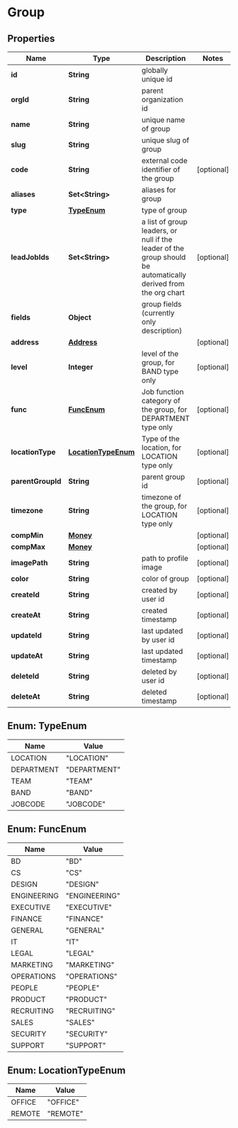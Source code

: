 

# Group


## Properties

| Name | Type | Description | Notes |
|------------ | ------------- | ------------- | -------------|
|**id** | **String** | globally unique id |  |
|**orgId** | **String** | parent organization id |  |
|**name** | **String** | unique name of group |  |
|**slug** | **String** | unique slug of group |  |
|**code** | **String** | external code identifier of the group |  [optional] |
|**aliases** | **Set&lt;String&gt;** | aliases for group |  |
|**type** | [**TypeEnum**](#TypeEnum) | type of group |  |
|**leadJobIds** | **Set&lt;String&gt;** | a list of group leaders, or null if the leader of the group should be automatically derived from the org chart |  [optional] |
|**fields** | **Object** | group fields (currently only description) |  |
|**address** | [**Address**](Address.md) |  |  [optional] |
|**level** | **Integer** | level of the group, for BAND type only |  [optional] |
|**func** | [**FuncEnum**](#FuncEnum) | Job function category of the group, for DEPARTMENT type only |  [optional] |
|**locationType** | [**LocationTypeEnum**](#LocationTypeEnum) | Type of the location, for LOCATION type only |  [optional] |
|**parentGroupId** | **String** | parent group id |  [optional] |
|**timezone** | **String** | timezone of the group, for LOCATION type only |  [optional] |
|**compMin** | [**Money**](Money.md) |  |  [optional] |
|**compMax** | [**Money**](Money.md) |  |  [optional] |
|**imagePath** | **String** | path to profile image |  [optional] |
|**color** | **String** | color of group |  [optional] |
|**createId** | **String** | created by user id |  [optional] |
|**createAt** | **String** | created timestamp |  [optional] |
|**updateId** | **String** | last updated by user id |  [optional] |
|**updateAt** | **String** | last updated timestamp |  [optional] |
|**deleteId** | **String** | deleted by user id |  [optional] |
|**deleteAt** | **String** | deleted timestamp |  [optional] |



## Enum: TypeEnum

| Name | Value |
|---- | -----|
| LOCATION | &quot;LOCATION&quot; |
| DEPARTMENT | &quot;DEPARTMENT&quot; |
| TEAM | &quot;TEAM&quot; |
| BAND | &quot;BAND&quot; |
| JOBCODE | &quot;JOBCODE&quot; |



## Enum: FuncEnum

| Name | Value |
|---- | -----|
| BD | &quot;BD&quot; |
| CS | &quot;CS&quot; |
| DESIGN | &quot;DESIGN&quot; |
| ENGINEERING | &quot;ENGINEERING&quot; |
| EXECUTIVE | &quot;EXECUTIVE&quot; |
| FINANCE | &quot;FINANCE&quot; |
| GENERAL | &quot;GENERAL&quot; |
| IT | &quot;IT&quot; |
| LEGAL | &quot;LEGAL&quot; |
| MARKETING | &quot;MARKETING&quot; |
| OPERATIONS | &quot;OPERATIONS&quot; |
| PEOPLE | &quot;PEOPLE&quot; |
| PRODUCT | &quot;PRODUCT&quot; |
| RECRUITING | &quot;RECRUITING&quot; |
| SALES | &quot;SALES&quot; |
| SECURITY | &quot;SECURITY&quot; |
| SUPPORT | &quot;SUPPORT&quot; |



## Enum: LocationTypeEnum

| Name | Value |
|---- | -----|
| OFFICE | &quot;OFFICE&quot; |
| REMOTE | &quot;REMOTE&quot; |



